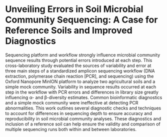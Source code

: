 # Unveiling Errors in Soil Microbial Community Sequencing: A Case for Reference Soils and Improved Diagnostics

Sequencing platform and workflow strongly influence microbial community sequence results through potential errors introduced at each step. This cross-laboratory study evaluated the sources of variability and error at three main steps of a standardized amplicon sequencing workflow (DNA extraction, polymerase chain reaction [PCR], and sequencing) using the Oxford Nanopore MinION platform to analyze two agricultural soils and a simple mock community. Variability in sequence results occurred at each step in the workflow with PCR errors and differences in library size greatly influencing α- and β-diversity estimates. Common bioinformatic diagnostics and a simple mock community were ineffective at detecting PCR abnormalities. This work outlines several diagnostic checks and techniques to account for differences in sequencing depth to ensure accuracy and reproducibility in soil microbial community analyses. These diagnostics and inclusion of a reference soil can help ensure the validity and comparison of multiple sequencing runs both within and between laboratories.
